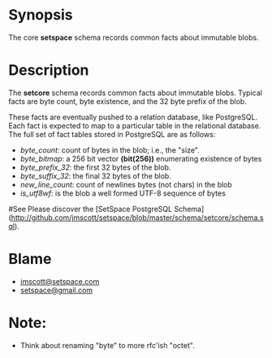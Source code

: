 # Synopsis

The core **setspace** schema records common facts about immutable blobs.

# Description

The **setcore** schema records common facts about immutable blobs.
Typical facts are byte count, byte existence, and the 32 byte prefix of the
blob.

These facts are eventually pushed to a relation database, like PostgreSQL.
Each fact is expected to map to a particular table in the relational database.
The full set of fact tables stored in PostgreSQL are as follows:

* *byte_count*: count of bytes in the blob;  i.e., the "size".
* *byte_bitmap*: a 256 bit vector **(bit(256))** enumerating existence of bytes
* *byte_prefix_32*: the first 32 bytes of the blob.
* *byte_suffix_32*: the final 32 bytes of the blob.
* *new_line_count*: count of newlines bytes (not chars) in the blob
* *is_utf8wf*: is the blob a well formed UTF-8 sequence of bytes

#See
Please discover the [SetSpace PostgreSQL Schema] (http://github.com/jmscott/setspace/blob/master/schema/setcore/schema.sql).

# Blame
* jmscott@setspace.com
* setspace@gmail.com

# Note:

* Think about renaming "byte" to more rfc'ish "octet".
